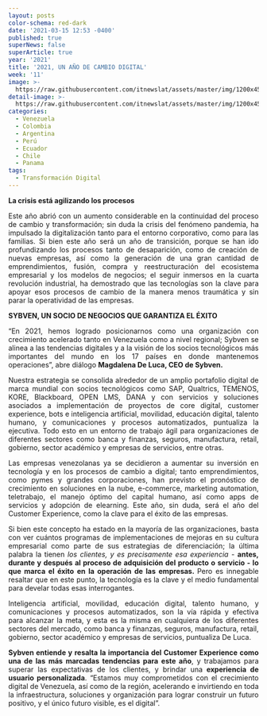 ```yaml
---
layout: posts
color-schema: red-dark
date: '2021-03-15 12:53 -0400'
published: true
superNews: false
superArticle: true
year: '2021'
title: '2021, UN AÑO DE CAMBIO DIGITAL'
week: '11'
image: >-
  https://raw.githubusercontent.com/itnewslat/assets/master/img/1200x450/Psysbase.jpg
detail-image: >-
  https://raw.githubusercontent.com/itnewslat/assets/master/img/1200x450/Psysbase.jpg
categories:
  - Venezuela
  - Colombia
  - Argentina
  - Perú
  - Ecuador
  - Chile
  - Panama
tags:
  - Transformación Digital
---
```

**La crisis está agilizando los procesos**

<p style="text-align: justify;">Este año abrió con un aumento considerable en la continuidad del proceso de cambio y transformación; sin duda la crisis del fenómeno pandemia, ha impulsado la digitalización tanto para el entorno corporativo, como para las familias. Si bien este año será un año de transición, porque se han ido profundizando los procesos tanto de desaparición, como de creación de nuevas empresas, así como la generación de una gran cantidad de emprendimientos, fusión, compra y reestructuración del ecosistema empresarial y los modelos de negocios; el seguir inmersos en la cuarta revolución industrial, ha demostrado que las tecnologías son la clave para apoyar esos procesos de cambio de la manera menos traumática y sin parar la operatividad de las empresas.</p>

<p style="text-align: justify;"><strong>SYBVEN, UN SOCIO DE NEGOCIOS QUE GARANTIZA EL ÉXITO</strong></p>

<p style="text-align: justify;"> “En 2021, hemos logrado posicionarnos como una organización con crecimiento acelerado tanto en Venezuela como a nivel regional; Sybven se alinea a las tendencias digitales y a la visión de los socios tecnológicos más importantes del mundo en los 17 países en donde mantenemos operaciones”, abre diálogo <strong>Magdalena De Luca, CEO de Sybven.</strong></p>

<p style="text-align: justify;">Nuestra estrategia se consolida alrededor de un amplio portafolio digital de marca mundial con socios tecnológicos como SAP, Qualtrics, TEMENOS, KORE, Blackboard, OPEN LMS, DANA y con servicios y soluciones asociados a implementación de proyectos de core digital, customer experience, bots e inteligencia artificial, movilidad, educación digital, talento humano, y comunicaciones y procesos automatizados, puntualiza la ejecutiva. Todo esto en un entorno de trabajo ágil para organizaciones de diferentes sectores como banca y finanzas, seguros, manufactura, retail, gobierno, sector académico y empresas de servicios, entre otras.</p>

<p style="text-align: justify;">Las empresas venezolanas ya se decidieron a aumentar su inversión en tecnología y en los procesos de cambio a digital; tanto emprendimientos, como pymes y grandes corporaciones, han previsto el pronóstico de crecimiento en soluciones en la nube, e-commerce, marketing automation, teletrabajo, el manejo óptimo del capital humano, así como apps de servicios y adopción de elearning. Este año, sin duda, será el año del Customer Experience, como la clave para el éxito de las empresas.</p>

<p style="text-align: justify;">Si bien este concepto ha estado en la mayoría de las organizaciones, basta con ver cuántos programas de implementaciones de mejoras en su cultura empresarial como parte de sus estrategias de diferenciación; la última palabra la tienen <em>los clientes, y es precisamente esa experiencia - </em><strong>antes, durante y después al proceso de adquisición del producto o servicio - lo que marca el éxito en la operación de las empresas. </strong>Pero es innegable resaltar que en este punto, la tecnología es la clave y el medio fundamental para develar todas esas interrogantes.</p>

<p style="text-align: justify;">Inteligencia artificial, movilidad, educación digital, talento humano, y comunicaciones y procesos automatizados, son la vía rápida y efectiva para alcanzar la meta, y esta es la misma en cualquiera de los diferentes sectores del mercado, como banca y finanzas, seguros, manufactura, retail, gobierno, sector académico y empresas de servicios, puntualiza De Luca.</p>

<p style="text-align: justify;"><strong>Sybven entiende y resalta la importancia del Customer Experience como una de las más marcadas tendencias para este año</strong>, y trabajamos para superar las expectativas de los clientes, y brindar una<strong> experiencia de usuario personalizada</strong>. “Estamos muy comprometidos con el crecimiento digital de Venezuela, así como de la región, acelerando e invirtiendo en toda la infraestructura, soluciones y organización para lograr construir un futuro positivo, y el único futuro visible, es el digital”.</p>